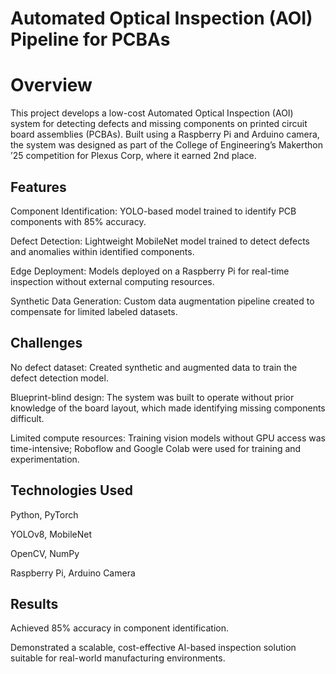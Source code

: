 # Automated Optical Inspection (AOI) Pipeline for PCBAs
# Overview

This project develops a low-cost Automated Optical Inspection (AOI) system for detecting defects and missing components on printed circuit board assemblies (PCBAs). Built using a Raspberry Pi and Arduino camera, the system was designed as part of the College of Engineering’s Makerthon ’25 competition for Plexus Corp, where it earned 2nd place.

## Features

Component Identification: YOLO-based model trained to identify PCB components with 85% accuracy.

Defect Detection: Lightweight MobileNet model trained to detect defects and anomalies within identified components.

Edge Deployment: Models deployed on a Raspberry Pi for real-time inspection without external computing resources.

Synthetic Data Generation: Custom data augmentation pipeline created to compensate for limited labeled datasets.

## Challenges

No defect dataset: Created synthetic and augmented data to train the defect detection model.

Blueprint-blind design: The system was built to operate without prior knowledge of the board layout, which made identifying missing components difficult.

Limited compute resources: Training vision models without GPU access was time-intensive; Roboflow and Google Colab were used for training and experimentation.

## Technologies Used

Python, PyTorch

YOLOv8, MobileNet

OpenCV, NumPy

Raspberry Pi, Arduino Camera

## Results

Achieved 85% accuracy in component identification.

Demonstrated a scalable, cost-effective AI-based inspection solution suitable for real-world manufacturing environments.
